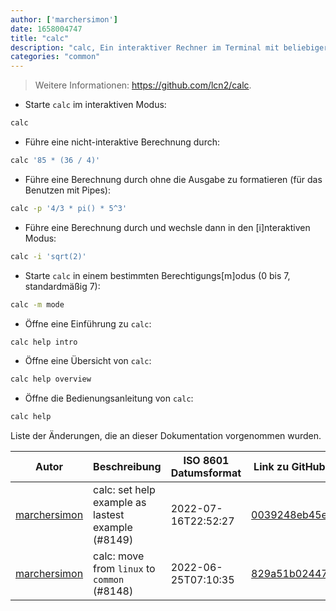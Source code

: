 ```yaml
---
author: ['marchersimon']
date: 1658004747
title: "calc"
description: "calc, Ein interaktiver Rechner im Terminal mit beliebiger Genauigkeit."
categories: "common"
---
```

> Weitere Informationen: <https://github.com/lcn2/calc>.

- Starte `calc` im interaktiven Modus:

```bash
calc
```

- Führe eine nicht-interaktive Berechnung durch:

```bash
calc '85 * (36 / 4)'
```

- Führe eine Berechnung durch ohne die Ausgabe zu formatieren (für das Benutzen mit Pipes):

```bash
calc -p '4/3 * pi() * 5^3'
```

- Führe eine Berechnung durch und wechsle dann in den [i]nteraktiven Modus:

```bash
calc -i 'sqrt(2)'
```

- Starte `calc` in einem bestimmten Berechtigungs[m]odus (0 bis 7, standardmäßig 7):

```bash
calc -m mode
```

- Öffne eine Einführung zu `calc`:

```bash
calc help intro
```

- Öffne eine Übersicht von `calc`:

```bash
calc help overview
```

- Öffne die Bedienungsanleitung von `calc`:

```bash
calc help
```
Liste der Änderungen, die an dieser Dokumentation vorgenommen wurden.


Autor | Beschreibung | ISO 8601 Datumsformat | Link zu GitHub
------|-----|-----|-----
[marchersimon](mailto:50295997+marchersimon@users.noreply.github.com) | calc: set help example as lastest example (#8149) | 2022-07-16T22:52:27 | [0039248eb45e](https://github.com/tldr-pages/tldr/commit/0039248eb45ef45c6958e46670eea043225f83e4)
[marchersimon](mailto:50295997+marchersimon@users.noreply.github.com) | calc: move from `linux` to `common` (#8148) | 2022-06-25T07:10:35 | [829a51b02447](https://github.com/tldr-pages/tldr/commit/829a51b024474aa484e033c7707f84058a5166e3)

